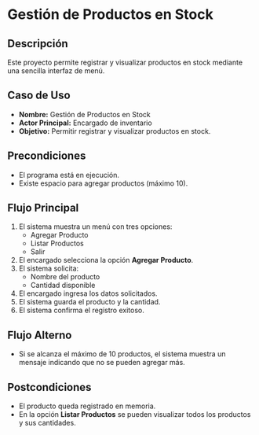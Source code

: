 # Gestión de Productos en Stock

## Descripción
Este proyecto permite registrar y visualizar productos en stock mediante una sencilla interfaz de menú.

## Caso de Uso

- **Nombre:** Gestión de Productos en Stock
- **Actor Principal:** Encargado de inventario
- **Objetivo:** Permitir registrar y visualizar productos en stock.

## Precondiciones

- El programa está en ejecución.
- Existe espacio para agregar productos (máximo 10).

## Flujo Principal

1. El sistema muestra un menú con tres opciones:
    - Agregar Producto
    - Listar Productos
    - Salir
2. El encargado selecciona la opción **Agregar Producto**.
3. El sistema solicita:
    - Nombre del producto
    - Cantidad disponible
4. El encargado ingresa los datos solicitados.
5. El sistema guarda el producto y la cantidad.
6. El sistema confirma el registro exitoso.

## Flujo Alterno

- Si se alcanza el máximo de 10 productos, el sistema muestra un mensaje indicando que no se pueden agregar más.

## Postcondiciones

- El producto queda registrado en memoria.
- En la opción **Listar Productos** se pueden visualizar todos los productos y sus cantidades.
